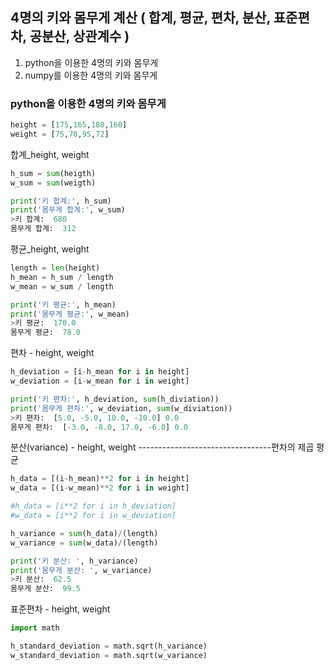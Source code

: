 ## 4명의 키와 몸무게 계산 ( 합계, 평균, 편차, 분산, 표준편차, 공분산, 상관계수 )

1. python을 이용한 4명의 키와 몸무게
2. numpy를 이용한 4명의 키와 몸무게



### python을 이용한 4명의 키와 몸무게

```python
height = [175,165,180,160]
weight = [75,70,95,72]
```

합계_height, weight

```python
h_sum = sum(heigth)
w_sum = sum(weigth)

print('키 합계:', h_sum)
print('몸무게 합계:', w_sum)
>키 합계:  680
몸무게 합계:  312
```

평균_height, weight

```python
length = len(height)
h_mean = h_sum / length
w_mean = w_sum / length

print('키 평균:', h_mean)
print('몸무게 평균:', w_mean)
>키 평균:  170.0
몸무게 평균:  78.0
```

편차 - height, weight

```python
h_deviation = [i-h_mean for i in height]
w_deviation = [i-w_mean for i in weight]

print('키 편차:', h_deviation, sum(h_diviation))
print('몸무게 편차:', w_deviation, sum(w_diviation))
>키 편차:  [5.0, -5.0, 10.0, -10.0] 0.0
몸무게 편차:  [-3.0, -8.0, 17.0, -6.0] 0.0
```

분산(variance) - height, weight
---------------------------------편차의 제곱 평균

```python
h_data = [(i-h_mean)**2 for i in height]
w_data = [(i-w_mean)**2 for i in weight]

#h_data = [i**2 for i in h_deviation]
#w_data = [i**2 for i in w_deviation]

h_variance = sum(h_data)/(length)
w_variance = sum(w_data)/(length)

print('키 분산: ', h_variance)
print('몸무게 분산: ', w_variance)
>키 분산:  62.5
몸무게 분산:  99.5
```

표준편차 - height, weight

```python
import math

h_standard_deviation = math.sqrt(h_variance)
w_standard_deviation = math.sqrt(w_variance)
```



